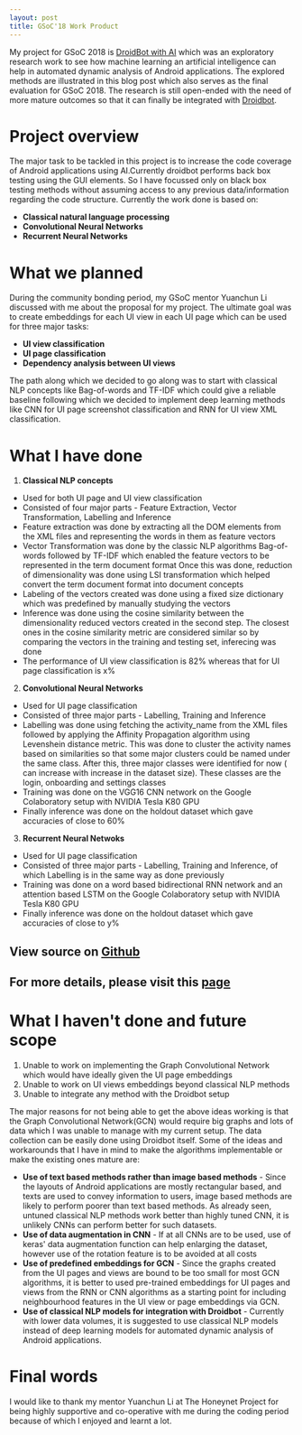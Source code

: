 ```yaml
---
layout: post
title: GSoC'18 Work Product
---
```

My project for GSoC 2018 is [DroidBot with AI](https://summerofcode.withgoogle.com/projects/#5858149874008064) which was an exploratory research work to see how machine learning an artificial intelligence can help in automated dynamic analysis of Android applications. The explored methods are illustrated in this blog post which also serves as the final evaluation for GSoC 2018. The research is still open-ended with the need of more mature outcomes so that it can finally be integrated with [Droidbot](https://github.com/honeynet/droidbot). 

# Project overview

The major task to be tackled in this project is to increase the code coverage of Android applications using AI.Currently droidbot performs back box testing using the GUI elements. So I have focussed only on black box testing methods without assuming access to any previous data/information regarding the code structure. Currently the work done is based on:
* **Classical natural language processing**
* **Convolutional Neural Networks**
* **Recurrent Neural Networks**

# What we planned

During the community bonding period, my GSoC mentor Yuanchun Li discussed with me about the proposal for my project. The ultimate goal was to create embeddings for each UI view in each UI page which can be used for three major tasks:
* **UI view classification**
* **UI page classification**
* **Dependency analysis between UI views**

The path along which we decided to go along was to start with classical NLP concepts like Bag-of-words and TF-IDF which could give a reliable baseline following which we decided to implement deep learning methods like CNN for UI page screenshot classification and RNN for UI view XML classification.

# What I have done

1. **Classical NLP concepts**
  - Used for both UI page and UI view classification
  - Consisted of four major parts - Feature Extraction, Vector Transformation, Labelling and Inference
  - Feature extraction was done by extracting all the DOM elements from the XML files and representing the words in them as feature vectors
  - Vector Transformation was done by the classic NLP algorithms Bag-of-words followed by TF-IDF which enabled the feature vectors to be represented in the term document format Once this was done, reduction of dimensionality was done using LSI transformation which helped convert the term document format into document concepts
  - Labeling of the vectors created was done using a fixed size dictionary which was predefined by manually studying the vectors
  - Inference was done using the cosine similarity between the dimensionality reduced vectors created in the second step. The closest ones in the cosine similarity metric are considered similar so by comparing the vectors in the training and testing set, inferecing was done
  - The performance of UI view classification is 82% whereas that for UI page classification is x%
  
2. **Convolutional Neural Networks**
  - Used for UI page classification
  - Consisted of three major parts - Labelling, Training and Inference
  - Labelling was done using fetching the activity_name from the XML files followed by applying the Affinity Propagation algorithm using Levenshein distance metric. This was done to cluster the activity names based on similarities so that some major clusters could be named under the same class. After this, three major classes were identified for now ( can increase with increase in the dataset size). These classes are the login, onboarding and settings classes
  - Training was done on the VGG16 CNN network on the Google Colaboratory setup with NVIDIA Tesla K80 GPU
  - Finally inference was done on the holdout dataset which gave accuracies of close to 60%
  
3. **Recurrent Neural Netwoks**
  - Used for UI page classification
  - Consisted of three major parts - Labelling, Training and Inference, of which Labelling is in the same way as done previously
  - Training was done on a word based bidirectional RNN network and an attention based LSTM on the Google Colaboratory setup with NVIDIA Tesla K80 GPU
   - Finally inference was done on the holdout dataset which gave accuracies of close to y%

## View source on [Github](https://github.com/SaumoPal97/GSoC-2018)
## For more details, please visit this [page](https://saumopal97.github.io/GSoC-Progress/)

# What I haven't done and future scope

1. Unable to work on implementing the Graph Convolutional Network which would have ideally given the UI page embeddings 
2. Unable to work on UI views embeddings beyond classical NLP methods
3. Unable to integrate any method with the Droidbot setup

The major reasons for not being able to get the above ideas working is that the Graph Convolutional Network(GCN) would require big graphs and lots of data which I was unable to manage with my current setup. The data collection can be easily done using Droidbot itself. Some of the ideas and workarounds that I have in mind to make the algorithms implementable or make the existing ones mature are:
* **Use of text based methods rather than image based methods** - Since the layouts of Android applications are mostly rectangular based, and texts are used to convey information to users, image based methods are likely to perform poorer than text based methods. As already seen, untuned classical NLP methods work better than highly tuned CNN, it is unlikely CNNs can perform better for such datasets. 
* **Use of data augmentation in CNN** - If at all CNNs are to be used, use of keras' data augmentation function can help enlarging the dataset, however use of the rotation feature is to be avoided at all costs
* **Use of predefined embeddings for GCN** - Since the graphs created from the UI pages and views are bound to be too small for most GCN algorithms, it is better to used pre-trained embeddings for UI pages and views from the RNN or CNN algorithms as a starting point for including neighbourhood features in the UI view or page embeddings via GCN.
* **Use of classical NLP models for integration with Droidbot** - Currently with lower data volumes, it is suggested to use classical NLP models instead of deep learning models for automated dynamic analysis of Android applications.

# Final words

I would like to thank my mentor Yuanchun Li at The Honeynet Project for being highly supportive and co-operative with me during the coding period because of which I enjoyed and learnt a lot.


